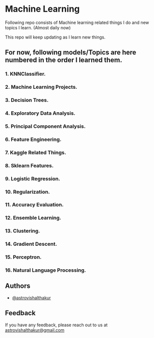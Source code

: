 
# Machine Learning

Following repo consists of Machine learning related things I do and new topics I learn. (Almost daily now)

This repo will keep updating as I learn new things.

## For now, following models/Topics are here numbered in the order I learned them.

### 1. KNNClassifier.
### 2. Machine Learning Projects.
### 3. Decision Trees.
### 4. Exploratory Data Analysis.
### 5. Principal Component Analysis.
### 6. Feature Engineering.
### 7. Kaggle Related Things.
### 8. Sklearn Features.
### 9. Logistic Regression.
### 10. Regularization.
### 11. Accuracy Evaluation.
### 12. Ensemble Learning.
### 13. Clustering.
### 14. Gradient Descent.
### 15. Perceptron.
### 16. Natural Language Processing.


## Authors

- [@astrovishalthakur](https://www.github.com/astrovishalthakur)


## Feedback

If you have any feedback, please reach out to us at astrovishalthakur@gmail.com

